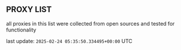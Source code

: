 ## PROXY LIST

all proxies in this list were collected from open sources and tested for functionality

last update: `2025-02-24 05:35:50.334495+00:00` UTC